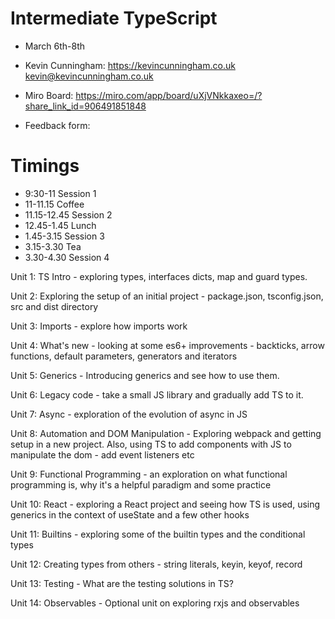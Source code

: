 # Intermediate TypeScript

- March 6th-8th
- Kevin Cunningham: https://kevincunningham.co.uk kevin@kevincunningham.co.uk

- Miro Board: https://miro.com/app/board/uXjVNkkaxeo=/?share_link_id=906491851848
- Feedback form:

# Timings

- 9:30-11 Session 1
- 11-11.15 Coffee
- 11.15-12.45 Session 2
- 12.45-1.45 Lunch
- 1.45-3.15 Session 3
- 3.15-3.30 Tea
- 3.30-4.30 Session 4

Unit 1: TS Intro - exploring types, interfaces dicts, map and guard types.

Unit 2: Exploring the setup of an initial project - package.json, tsconfig.json, src and dist directory

Unit 3: Imports - explore how imports work

Unit 4: What's new - looking at some es6+ improvements - backticks, arrow functions, default parameters, generators and iterators

Unit 5: Generics - Introducing generics and see how to use them.

Unit 6: Legacy code - take a small JS library and gradually add TS to it.

Unit 7: Async - exploration of the evolution of async in JS

Unit 8: Automation and DOM Manipulation - Exploring webpack and getting setup in a new project. Also, using TS to add components with JS to manipulate the dom - add event listeners etc

Unit 9: Functional Programming - an exploration on what functional programming is, why it's a helpful paradigm and some practice

Unit 10: React - exploring a React project and seeing how TS is used, using generics in the context of useState and a few other hooks

Unit 11: Builtins - exploring some of the builtin types and the conditional types

Unit 12: Creating types from others - string literals, keyin, keyof, record

Unit 13: Testing - What are the testing solutions in TS?

Unit 14: Observables - Optional unit on exploring rxjs and observables
